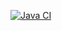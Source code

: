 [![Java CI](https://github.com/DomenikoNdou/Calculator/actions/workflows/ci.yml/badge.svg)](https://github.com/DomenikoNdou/Calculator/actions/workflows/ci.yml)
